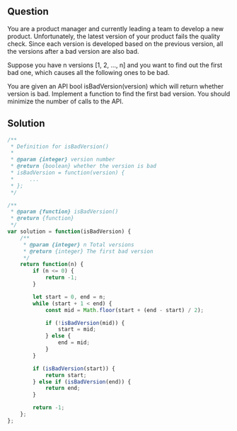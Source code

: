 ## Question

You are a product manager and currently leading a team to develop a new product. Unfortunately, the latest version of your product fails the quality check. Since each version is developed based on the previous version, all the versions after a bad version are also bad.

Suppose you have n versions [1, 2, ..., n] and you want to find out the first bad one, which causes all the following ones to be bad.

You are given an API bool isBadVersion(version) which will return whether version is bad. Implement a function to find the first bad version. You should minimize the number of calls to the API.

## Solution
```javascript
/**
 * Definition for isBadVersion()
 * 
 * @param {integer} version number
 * @return {boolean} whether the version is bad
 * isBadVersion = function(version) {
 *     ...
 * };
 */

/**
 * @param {function} isBadVersion()
 * @return {function}
 */
var solution = function(isBadVersion) {
    /**
     * @param {integer} n Total versions
     * @return {integer} The first bad version
     */
    return function(n) {
        if (n <= 0) {
            return -1;
        }

        let start = 0, end = n;
        while (start + 1 < end) {
            const mid = Math.floor(start + (end - start) / 2);

            if (!isBadVersion(mid)) {
                start = mid;
            } else {
                end = mid;
            }
        }

        if (isBadVersion(start)) {
            return start;
        } else if (isBadVersion(end)) {
            return end;
        }

        return -1;
    };
};
```